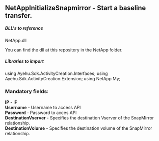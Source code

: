 ## NetAppInitializeSnapmirror - Start a baseline transfer.

##### DLL's to reference
NetApp.dll  

You can find the dll at this repository in the NetApp folder.  

##### Libraries to import
using Ayehu.Sdk.ActivityCreation.Interfaces;
using Ayehu.Sdk.ActivityCreation.Extension;
using NetApp.My;  

### Mandatory fields:

**IP**					- IP  
**Username**			- Username to access API  
**Password**			- Password to acces API  
**DestinationVserver**	- Specifies the destination Vserver of the SnapMirror relationship.  
**DestinationVolume**	- Specifies the destination volume of the SnapMirror relationship.  